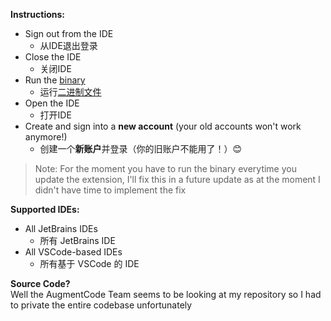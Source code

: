 **Instructions:**
*   Sign out from the IDE
    *   从IDE退出登录
*   Close the IDE
    *   关闭IDE
*   Run the [binary](https://github.com/Nekots/augment-vip/releases)
    *   运行[二进制文件](https://github.com/Nekots/augment-vip/releases)
*   Open the IDE
    *   打开IDE
*   Create and sign into a **new account** (your old accounts won't work anymore!)
    *   创建一个**新账户**并登录（你的旧账户不能用了！）😊

> Note: For the moment you have to run the binary everytime you update the extension, I'll fix this in a future update as at the moment I didn't have time to implement the fix

**Supported IDEs:**
*   All JetBrains IDEs
    *   所有 JetBrains IDE
*   All VSCode-based IDEs
    *   所有基于 VSCode 的 IDE

**Source Code?**\
Well the AugmentCode Team seems to be looking at my repository so I had to private the entire codebase unfortunately
